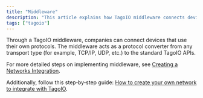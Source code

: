 ```yaml
---
title: "Middleware"
description: "This article explains how TagoIO middleware connects devices using custom protocols by acting as a protocol converter to the TagoIO APIs, and points to related documentation and community resources for setup and examples."
tags: ["tagoio"]
---
```

Through a TagoIO middleware, companies can connect devices that use their own protocols. The middleware acts as a protocol converter from any transport type (for example, TCP/IP, UDP, etc.) to the standard TagoIO APIs.

For more detailed steps on implementing middleware, see [Creating a Networks Integration](/docs/tagoio/integrations/general/creating-a-network-integration).

 
Additionally, follow this step‑by‑step guide: [How to create your own network to integrate with TagoIO](https://community.tago.io/t/how-to-create-your-own-network-to-integrate-with-tagoio/429).
